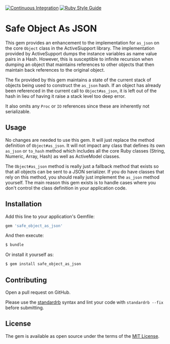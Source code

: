 [![Continuous Integration](https://github.com/bdurand/safe_object_as_json/actions/workflows/continuous_integration.yml/badge.svg)](https://github.com/bdurand/safe_object_as_json/actions/workflows/continuous_integration.yml)
[![Ruby Style Guide](https://img.shields.io/badge/code_style-standard-brightgreen.svg)](https://github.com/testdouble/standard)

# Safe Object As JSON

This gem provides an enhancement to the implementation for `as_json` on the core `Object` class in the ActiveSiupport library. The implementation provided by ActiveSupport dumps the instance variables as name value pairs in a Hash. However, this is susceptible to infinite recursion when dumping an object that maintains references to other objects that then maintain back references to the original object.

The fix provided by this gem maintains a state of the current stack of objects being used to construct the `as_json` hash. If an object has already been referenced in the current call to `Object#as_json`, it is left out of the hash in lieu of having it raise a stack level too deep error.

It also omits any `Proc` or `IO` references since these are inherently not serializable.

## Usage

No changes are needed to use this gem. It will just replace the method definition of `Object#as_json`. It will not impact any class that defines its own `as_json` or `to_hash` method which includes all the core Ruby classes (String, Numeric, Array, Hash) as well as ActiveModel classes.

The `Object#as_json` method is really just a fallback method that exists so that all objects can be sent to a JSON serializer. If you do have classes that rely on this method, you should really just implement the `as_json` method yourself. The main reason this gem exists is to handle cases where you don't control the class definition in your application code.

## Installation

Add this line to your application's Gemfile:

```ruby
gem 'safe_object_as_json'
```

And then execute:
```bash
$ bundle
```

Or install it yourself as:
```bash
$ gem install safe_object_as_json
```

## Contributing

Open a pull request on GitHub.

Please use the [standardrb](https://github.com/testdouble/standard) syntax and lint your code with `standardrb --fix` before submitting.

## License

The gem is available as open source under the terms of the [MIT License](https://opensource.org/licenses/MIT).
